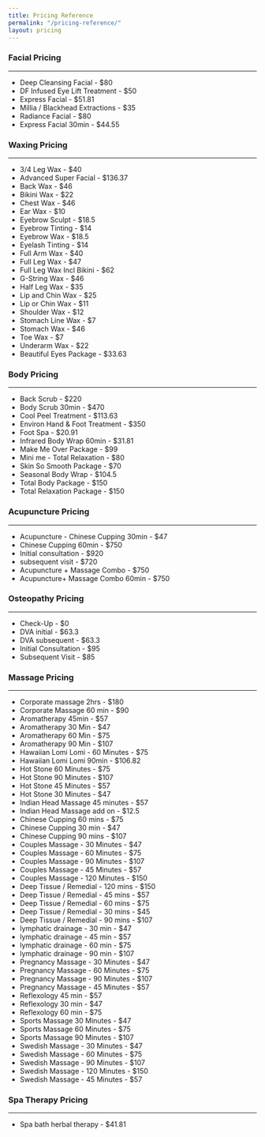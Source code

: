 ```yaml
---
title: Pricing Reference
permalink: "/pricing-reference/"
layout: pricing
---
```


### Facial Pricing
----

* Deep Cleansing Facial - $80
* DF Infused Eye Lift Treatment - $50
* Express Facial - $51.81
* Millia / Blackhead Extractions - $35
* Radiance Facial - $80
* Express Facial 30min - $44.55

### Waxing Pricing
----

* 3/4 Leg Wax - $40
* Advanced Super Facial - $136.37
* Back Wax - $46
* Bikini Wax - $22
* Chest Wax - $46
* Ear Wax - $10
* Eyebrow Sculpt - $18.5
* Eyebrow Tinting - $14
* Eyebrow Wax - $18.5
* Eyelash Tinting - $14
* Full Arm Wax - $40
* Full Leg Wax - $47
* Full Leg Wax Incl Bikini - $62
* G-String Wax - $46
* Half Leg Wax - $35
* Lip and Chin Wax - $25
* Lip or Chin Wax - $11
* Shoulder Wax - $12
* Stomach Line Wax - $7
* Stomach Wax - $46
* Toe Wax - $7
* Underarm Wax - $22
* Beautiful Eyes Package - $33.63

### Body Pricing
----

* Back Scrub - $220
* Body Scrub 30min - $470
* Cool Peel Treatment - $113.63
* Environ Hand & Foot Treatment - $350
* Foot Spa - $20.91
* Infrared Body Wrap 60min - $31.81
* Make Me Over Package - $99
* Mini me - Total Relaxation - $80
* Skin So Smooth Package - $70
* Seasonal Body Wrap - $104.5
* Total Body Package - $150
* Total Relaxation Package - $150

### Acupuncture Pricing
----

* Acupuncture - Chinese Cupping 30min - $47
* Chinese Cupping 60min - $750
* Initial consultation - $920
* subsequent visit - $720
* Acupuncture + Massage Combo - $750
* Acupuncture+ Massage Combo 60min - $750

### Osteopathy Pricing
----

* Check-Up - $0
* DVA initial - $63.3
* DVA subsequent - $63.3
* Initial Consultation - $95
* Subsequent Visit - $85

### Massage Pricing
----

* Corporate massage 2hrs - $180
* Corporate Massage 60 min - $90
* Aromatherapy 45min - $57
* Aromatherapy 30 Min - $47
* Aromatherapy 60 Min - $75
* Aromatherapy 90 Min - $107
* Hawaiian Lomi Lomi - 60 Minutes - $75
* Hawaiian Lomi Lomi 90min - $106.82
* Hot Stone 60 Minutes - $75
* Hot Stone 90 Minutes - $107
* Hot Stone 45 Minutes - $57
* Hot Stone 30 Minutes - $47
* Indian Head Massage 45 minutes - $57
* Indian Head Massage add on - $12.5
* Chinese Cupping 60 mins - $75
* Chinese Cupping 30 min - $47
* Chinese Cupping 90 mins - $107
* Couples Massage - 30 Minutes - $47
* Couples Massage - 60 Minutes - $75
* Couples Massage - 90 Minutes - $107
* Couples Massage - 45 Minutes - $57
* Couples Massage - 120 Minutes - $150
* Deep Tissue / Remedial - 120 mins - $150
* Deep Tissue / Remedial - 45 mins - $57
* Deep Tissue / Remedial - 60 mins - $75
* Deep Tissue / Remedial - 30 mins - $45
* Deep Tissue / Remedial - 90 mins - $107
* lymphatic drainage - 30 min - $47
* lymphatic drainage - 45 min - $57
* lymphatic drainage - 60 min - $75
* lymphatic drainage - 90 min - $107
* Pregnancy Massage - 30 Minutes - $47
* Pregnancy Massage - 60 Minutes - $75
* Pregnancy Massage - 90 Minutes - $107
* Pregnancy Massage - 45 Minutes - $57
* Reflexology 45 min - $57
* Reflexology 30 min - $47
* Reflexology 60 min - $75
* Sports Massage 30 Minutes - $47
* Sports Massage 60 Minutes - $75
* Sports Massage 90 Minutes - $107
* Swedish Massage - 30 Minutes - $47
* Swedish Massage - 60 Minutes - $75
* Swedish Massage - 90 Minutes - $107
* Swedish Massage - 120 Minutes - $150
* Swedish Massage - 45 Minutes - $57

### Spa Therapy Pricing
----
* Spa bath herbal therapy - $41.81

